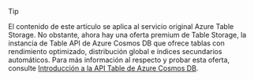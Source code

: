 > [!TIP]
> El contenido de este artículo se aplica al servicio original Azure Table Storage. No obstante, ahora hay una oferta premium de Table Storage, la instancia de Table API de Azure Cosmos DB que ofrece tablas con rendimiento optimizado, distribución global e índices secundarios automáticos. Para más información al respecto y probar esta oferta, consulte [Introducción a la API Table de Azure Cosmos DB](https://aka.ms/premiumtables).
>
